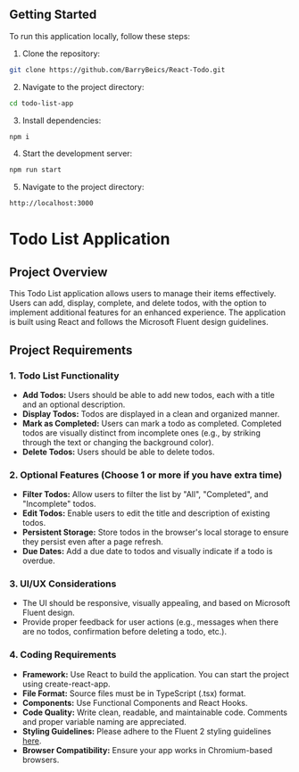 ## Getting Started

To run this application locally, follow these steps:

1. Clone the repository:

```bash
git clone https://github.com/BarryBeics/React-Todo.git
```

2. Navigate to the project directory:

```bash
cd todo-list-app
```

3. Install dependencies:

```bash
npm i
```

4. Start the development server:

```bash
npm run start
```

5. Navigate to the project directory:

```bash
http://localhost:3000
```

# Todo List Application

## Project Overview

This Todo List application allows users to manage their items effectively. Users can add, display, complete, and delete todos, with the option to implement additional features for an enhanced experience. The application is built using React and follows the Microsoft Fluent design guidelines.

## Project Requirements

### 1. Todo List Functionality

- **Add Todos:** Users should be able to add new todos, each with a title and an optional description.
- **Display Todos:** Todos are displayed in a clean and organized manner.
- **Mark as Completed:** Users can mark a todo as completed. Completed todos are visually distinct from incomplete ones (e.g., by striking through the text or changing the background color).
- **Delete Todos:** Users should be able to delete todos.

### 2. Optional Features (Choose 1 or more if you have extra time)

- **Filter Todos:** Allow users to filter the list by "All", "Completed", and "Incomplete" todos.
- **Edit Todos:** Enable users to edit the title and description of existing todos.
- **Persistent Storage:** Store todos in the browser's local storage to ensure they persist even after a page refresh.
- **Due Dates:** Add a due date to todos and visually indicate if a todo is overdue.

### 3. UI/UX Considerations

- The UI should be responsive, visually appealing, and based on Microsoft Fluent design.
- Provide proper feedback for user actions (e.g., messages when there are no todos, confirmation before deleting a todo, etc.).

### 4. Coding Requirements

- **Framework:** Use React to build the application. You can start the project using create-react-app.
- **File Format:** Source files must be in TypeScript (.tsx) format.
- **Components:** Use Functional Components and React Hooks.
- **Code Quality:** Write clean, readable, and maintainable code. Comments and proper variable naming are appreciated.
- **Styling Guidelines:** Please adhere to the Fluent 2 styling guidelines [here](https://fluent2.microsoft.design/).
- **Browser Compatibility:** Ensure your app works in Chromium-based browsers.
